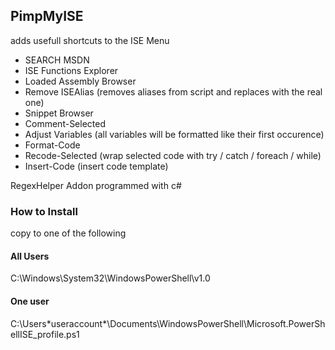 ## PimpMyISE

adds usefull shortcuts to the ISE Menu
- SEARCH MSDN
- ISE Functions Explorer
- Loaded Assembly Browser
- Remove ISEAlias (removes aliases from script and replaces with the real one)
- Snippet Browser
- Comment-Selected
- Adjust Variables (all variables will be formatted like their first occurence)
- Format-Code
- Recode-Selected (wrap selected code with try / catch / foreach / while)
- Insert-Code (insert code template)

RegexHelper Addon programmed with c# 


### How to Install
copy to one of the following

#### All Users
C:\Windows\System32\WindowsPowerShell\v1.0   

#### One user
C:\Users\*useraccount*\Documents\WindowsPowerShell\Microsoft.PowerShellISE_profile.ps1 